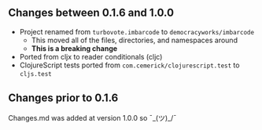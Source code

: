 ## Changes between 0.1.6 and 1.0.0

* Project renamed from `turbovote.imbarcode` to `democracyworks/imbarcode`
    * This moved all of the files, directories, and namespaces around
    * **This is a breaking change**
* Ported from cljx to reader conditionals (cljc)
* ClojureScript tests ported from `com.cemerick/clojurescript.test` to `cljs.test`

## Changes prior to 0.1.6

Changes.md was added at version 1.0.0 so ¯\_(ツ)_/¯